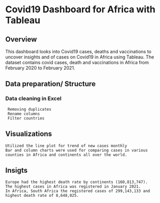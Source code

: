 # Covid19 Dashboard for Africa with Tableau
## Overview
This dashboard looks into Covid19 cases, deaths and vaccinations to uncover insights and of cases on Covid19 in Africa using Tableau. The dataset contains covid cases, death and vaccinations in Africa from February 2020 to February 2021.
## Data preparation/ Structure
### Data cleaning in Excel
     Removing duplicates 
     Rename columns
     Filter countries
## Visualizations
    Utilized the line plot for trend of new cases monthly 
    Bar and column charts were used for comparing cases in various counties in Africa and continents all over the world.
## Insigts 
    Europe had the highest death rate by continents (160,813,747).
    The highest cases in Africa was registered in January 2021.
    In Africa, South Africa the registered cases of 299,143,133 and highest death rate of 8,648,025.
